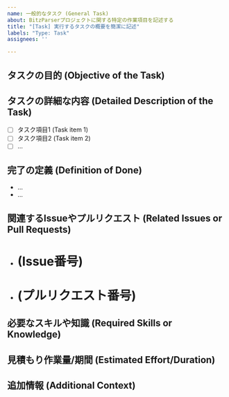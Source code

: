 ```yaml
---
name: 一般的なタスク (General Task)
about: BitzParserプロジェクトに関する特定の作業項目を記述する
title: "[Task] 実行するタスクの概要を簡潔に記述"
labels: "Type: Task"
assignees: ''

---
```


## タスクの目的 (Objective of the Task)
<!-- このタスクを実行する目的や、達成したいゴールを明確に記述してください。 -->
<!-- (Clearly describe the purpose of this task or the goal you want to achieve.) -->

## タスクの詳細な内容 (Detailed Description of the Task)
<!-- 具体的にどのような作業を行うのか、ステップや項目を分けて記述してください。 -->
<!-- (Provide a detailed breakdown of the work to be done. You can use a checklist if applicable.) -->

- [ ] タスク項目1 (Task item 1)
- [ ] タスク項目2 (Task item 2)
- [ ] ...

## 完了の定義 (Definition of Done)
<!-- このタスクが「完了」したと判断できる具体的な基準を記述してください。 -->
<!-- (Describe the specific criteria that will indicate this task is "done".) -->
- ...
- ...

## 関連するIssueやプルリクエスト (Related Issues or Pull Requests)
<!-- (任意) このタスクに関連する既存のIssueやプルリクエストがあれば、その番号を記述してください。 -->
<!-- (Optional: If this task is related to any existing issues or pull requests, please list their numbers.) -->
- # (Issue番号)
- # (プルリクエスト番号)

## 必要なスキルや知識 (Required Skills or Knowledge)
<!-- (任意) このタスクを遂行する上で、特に必要となるスキルや知識があれば記述してください。 -->
<!-- (Optional: Describe any specific skills or knowledge required to complete this task.) -->

## 見積もり作業量/期間 (Estimated Effort/Duration)
<!-- (任意) このタスクに要するおおよその作業量や期間の見積もりがあれば記述してください (例: 2時間, 1日, 小規模など)。 -->
<!-- (Optional: Provide an estimate of the effort or duration required for this task (e.g., 2 hours, 1 day, small).) -->

## 追加情報 (Additional Context)
<!-- その他、タスクの遂行に役立つと思われる情報（参考資料、技術的な制約、背景など）があれば記述してください。 -->
<!-- (Add any other context, reference materials, technical constraints, or background information that might be helpful for this task.) -->

